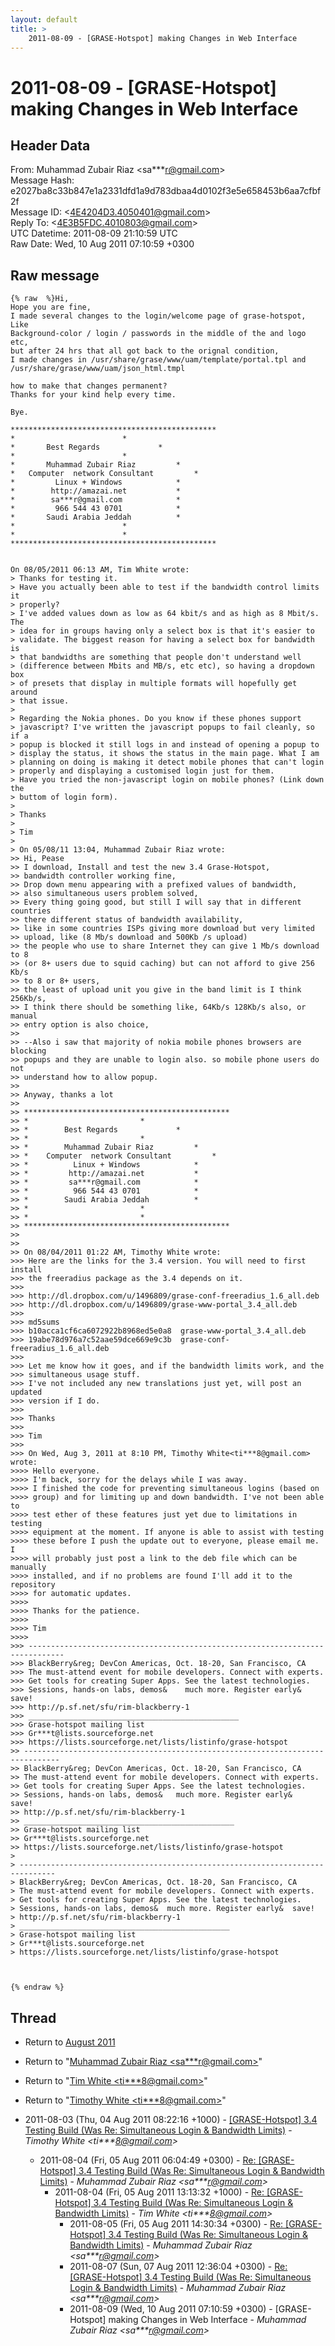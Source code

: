 ```yaml
---
layout: default
title: >
    2011-08-09 - [GRASE-Hotspot] making Changes in Web Interface
---
```


# 2011-08-09 - [GRASE-Hotspot] making Changes in Web Interface

## Header Data

From: Muhammad Zubair Riaz \<sa***r@gmail.com\><br>
Message Hash: e2027ba8c33b847e1a2331dfd1a9d783dbaa4d0102f3e5e658453b6aa7cfbf2f<br>
Message ID: \<4E4204D3.4050401@gmail.com\><br>
Reply To: \<4E3B5FDC.4010803@gmail.com\><br>
UTC Datetime: 2011-08-09 21:10:59 UTC<br>
Raw Date: Wed, 10 Aug 2011 07:10:59 +0300<br>

## Raw message

```
{% raw  %}Hi,
Hope you are fine,
I made several changes to the login/welcome page of grase-hotspot, Like 
Background-color / login / passwords in the middle of the and logo etc, 
but after 24 hrs that all got back to the orignal condition,
I made changes in /usr/share/grase/www/uam/template/portal.tpl and 
/usr/share/grase/www/uam/json_html.tmpl

how to make that changes permanent?
Thanks for your kind help every time.

Bye.

**********************************************
*					     *
*		Best Regards		     *
*					     *
*	    Muhammad Zubair Riaz	     *
*	Computer  network Consultant	     *
* 	      Linux + Windows		     *
*	     http://amazai.net		     *
*	     sa***r@gmail.com		     *
*	      966 544 43 0701		     *
*	    Saudi Arabia Jeddah		     *
*					     *
*					     *
**********************************************


On 08/05/2011 06:13 AM, Tim White wrote:
> Thanks for testing it.
> Have you actually been able to test if the bandwidth control limits it
> properly?
> I've added values down as low as 64 kbit/s and as high as 8 Mbit/s. The
> idea for in groups having only a select box is that it's easier to
> validate. The biggest reason for having a select box for bandwidth is
> that bandwidths are something that people don't understand well
> (difference between Mbits and MB/s, etc etc), so having a dropdown box
> of presets that display in multiple formats will hopefully get around
> that issue.
>
> Regarding the Nokia phones. Do you know if these phones support
> javascript? I've written the javascript popups to fail cleanly, so if a
> popup is blocked it still logs in and instead of opening a popup to
> display the status, it shows the status in the main page. What I am
> planning on doing is making it detect mobile phones that can't login
> properly and displaying a customised login just for them.
> Have you tried the non-javascript login on mobile phones? (Link down the
> buttom of login form).
>
> Thanks
>
> Tim
>
> On 05/08/11 13:04, Muhammad Zubair Riaz wrote:
>> Hi, Pease
>> I download, Install and test the new 3.4 Grase-Hotspot,
>> bandwidth controller working fine,
>> Drop down menu appearing with a prefixed values of bandwidth,
>> also simultaneous users problem solved,
>> Every thing going good, but still I will say that in different countries
>> there different status of bandwidth availability,
>> like in some countries ISPs giving more download but very limited
>> upload, like (8 Mb/s download and 500Kb /s upload)
>> the people who use to share Internet they can give 1 Mb/s download to 8
>> (or 8+ users due to squid caching) but can not afford to give 256 Kb/s
>> to 8 or 8+ users,
>> the least of upload unit you give in the band limit is I think 256Kb/s,
>> I think there should be something like, 64Kb/s 128Kb/s also, or manual
>> entry option is also choice,
>>
>> --Also i saw that majority of nokia mobile phones browsers are blocking
>> popups and they are unable to login also. so mobile phone users do not
>> understand how to allow popup.
>>
>> Anyway, thanks a lot
>>
>> **********************************************
>> *					     *
>> *		Best Regards		     *
>> *					     *
>> *	    Muhammad Zubair Riaz	     *
>> *	Computer  network Consultant	     *
>> * 	      Linux + Windows		     *
>> *	     http://amazai.net		     *
>> *	     sa***r@gmail.com		     *
>> *	      966 544 43 0701		     *
>> *	    Saudi Arabia Jeddah		     *
>> *					     *
>> *					     *
>> **********************************************
>>
>>
>> On 08/04/2011 01:22 AM, Timothy White wrote:
>>> Here are the links for the 3.4 version. You will need to first install
>>> the freeradius package as the 3.4 depends on it.
>>>
>>> http://dl.dropbox.com/u/1496809/grase-conf-freeradius_1.6_all.deb
>>> http://dl.dropbox.com/u/1496809/grase-www-portal_3.4_all.deb
>>>
>>> md5sums
>>> b10acca1cf6ca6072922b8968ed5e0a8  grase-www-portal_3.4_all.deb
>>> 19abe78d976a7c52aae59dce669e9c3b  grase-conf-freeradius_1.6_all.deb
>>>
>>> Let me know how it goes, and if the bandwidth limits work, and the
>>> simultaneous usage stuff.
>>> I've not included any new translations just yet, will post an updated
>>> version if I do.
>>>
>>> Thanks
>>>
>>> Tim
>>>
>>> On Wed, Aug 3, 2011 at 8:10 PM, Timothy White<ti***8@gmail.com>    wrote:
>>>> Hello everyone.
>>>> I'm back, sorry for the delays while I was away.
>>>> I finished the code for preventing simultaneous logins (based on
>>>> group) and for limiting up and down bandwidth. I've not been able to
>>>> test ether of these features just yet due to limitations in testing
>>>> equipment at the moment. If anyone is able to assist with testing
>>>> these before I push the update out to everyone, please email me. I
>>>> will probably just post a link to the deb file which can be manually
>>>> installed, and if no problems are found I'll add it to the repository
>>>> for automatic updates.
>>>>
>>>> Thanks for the patience.
>>>>
>>>> Tim
>>>>
>>> ------------------------------------------------------------------------------
>>> BlackBerry&reg; DevCon Americas, Oct. 18-20, San Francisco, CA
>>> The must-attend event for mobile developers. Connect with experts.
>>> Get tools for creating Super Apps. See the latest technologies.
>>> Sessions, hands-on labs, demos&    much more. Register early&    save!
>>> http://p.sf.net/sfu/rim-blackberry-1
>>> _______________________________________________
>>> Grase-hotspot mailing list
>>> Gr***t@lists.sourceforge.net
>>> https://lists.sourceforge.net/lists/listinfo/grase-hotspot
>> ------------------------------------------------------------------------------
>> BlackBerry&reg; DevCon Americas, Oct. 18-20, San Francisco, CA
>> The must-attend event for mobile developers. Connect with experts.
>> Get tools for creating Super Apps. See the latest technologies.
>> Sessions, hands-on labs, demos&   much more. Register early&   save!
>> http://p.sf.net/sfu/rim-blackberry-1
>> _______________________________________________
>> Grase-hotspot mailing list
>> Gr***t@lists.sourceforge.net
>> https://lists.sourceforge.net/lists/listinfo/grase-hotspot
>
> ------------------------------------------------------------------------------
> BlackBerry&reg; DevCon Americas, Oct. 18-20, San Francisco, CA
> The must-attend event for mobile developers. Connect with experts.
> Get tools for creating Super Apps. See the latest technologies.
> Sessions, hands-on labs, demos&  much more. Register early&  save!
> http://p.sf.net/sfu/rim-blackberry-1
> _______________________________________________
> Grase-hotspot mailing list
> Gr***t@lists.sourceforge.net
> https://lists.sourceforge.net/lists/listinfo/grase-hotspot



{% endraw %}
```

## Thread

+ Return to [August 2011](/archive/2011/08)

+ Return to "[Muhammad Zubair Riaz <sa***r<span>@</span>gmail.com>](/authors/sa___r_at_gmail_com)"
+ Return to "[Tim White <ti***8<span>@</span>gmail.com>](/authors/ti___8_at_gmail_com)"
+ Return to "[Timothy White <ti***8<span>@</span>gmail.com>](/authors/ti___8_at_gmail_com)"

+ 2011-08-03 (Thu, 04 Aug 2011 08:22:16 +1000) - [[GRASE-Hotspot] 3.4 Testing Build (Was Re: Simultaneous Login &	Bandwidth Limits)](/archive/2011/08/830f238f85448e6333f9f7802e500046873e1caf8eb409f3377a52e620dfddd6) - _Timothy White \<ti***8@gmail.com\>_
  + 2011-08-04 (Fri, 05 Aug 2011 06:04:49 +0300) - [Re: [GRASE-Hotspot] 3.4 Testing Build (Was Re: Simultaneous Login & Bandwidth Limits)](/archive/2011/08/55a942173173153ad8d68658a08721f32f72ac1fbb8cbd32f0105c306a61226b) - _Muhammad Zubair Riaz \<sa***r@gmail.com\>_
    + 2011-08-04 (Fri, 05 Aug 2011 13:13:32 +1000) - [Re: [GRASE-Hotspot] 3.4 Testing Build (Was Re: Simultaneous Login & Bandwidth Limits)](/archive/2011/08/2b152f601a520d908bf54c8b5e528b729b5f91931c0a416969afeb363b88cd95) - _Tim White \<ti***8@gmail.com\>_
      + 2011-08-05 (Fri, 05 Aug 2011 14:30:34 +0300) - [Re: [GRASE-Hotspot] 3.4 Testing Build (Was Re: Simultaneous Login & Bandwidth Limits)](/archive/2011/08/2cb466dab07cfff66fd9b183d086670734a8d106a48d0f1c42b7fc5b7e73d424) - _Muhammad Zubair Riaz \<sa***r@gmail.com\>_
      + 2011-08-07 (Sun, 07 Aug 2011 12:36:04 +0300) - [Re: [GRASE-Hotspot] 3.4 Testing Build (Was Re: Simultaneous Login & Bandwidth Limits)](/archive/2011/08/e354ea0b2d19f60dfcc6b8e8ea0bc225da900084ece9acc1cc9041c2bdb2c699) - _Muhammad Zubair Riaz \<sa***r@gmail.com\>_
      + 2011-08-09 (Wed, 10 Aug 2011 07:10:59 +0300) - [GRASE-Hotspot] making Changes in Web Interface - _Muhammad Zubair Riaz \<sa***r@gmail.com\>_

